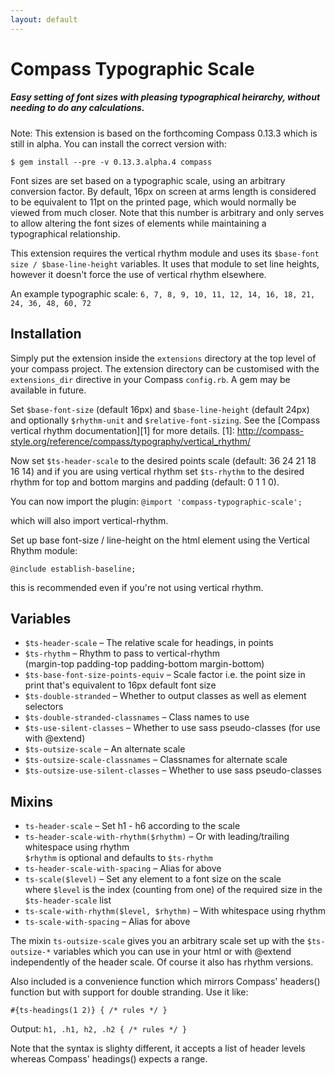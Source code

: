```yaml
---
layout: default
---
```


Compass Typographic Scale
=========================

##### Easy setting of font sizes with pleasing typographical heirarchy, without needing to do any calculations.

Note: This extension is based on the forthcoming Compass 0.13.3 which is still
in alpha. You can install the correct version with:

`$ gem install --pre -v 0.13.3.alpha.4 compass` 

Font sizes are set based on a typographic scale, using an arbitrary conversion
factor. By default, 16px on screen at arms length is considered to be equivalent
to 11pt on the printed page, which would normally be viewed from much closer.
Note that this number is arbitrary and only serves to allow altering the font
sizes of elements while maintaining a typographical relationship.

This extension requires the vertical rhythm module and uses its `$base-font size
/ $base-line-height` variables. It uses that module to set line heights, however
it doesn't force the use of vertical rhythm elsewhere.

An example typographic scale: `6, 7, 8, 9, 10, 11, 12, 14, 16, 18, 21, 24, 36, 48, 60, 72`

Installation
------------
Simply put the extension inside the `extensions` directory at the top level of
your compass project. The extension directory can be customised with the
`extensions_dir` directive in your Compass `config.rb`. A gem may be available
in future.

Set `$base-font-size` (default 16px) and `$base-line-height` (default 24px)
and optionally `$rhythm-unit` and `$relative-font-sizing`. See the [Compass
vertical rhythm documentation][1] for more details.
[1]: http://compass-style.org/reference/compass/typography/vertical_rhythm/

Now set `$ts-header-scale` to the desired points scale (default: 36 24 21 18
16 14) and if you are using vertical rhythm set `$ts-rhythm` to the desired
rhythm for top and bottom margins and padding (default: 0 1 1 0).

You can now import the plugin: `@import 'compass-typographic-scale';`

which will also import vertical-rhythm.

Set up base font-size / line-height on the html element using the Vertical
Rhythm module:

`@include establish-baseline;`

this is recommended even if you're not using vertical rhythm.


Variables
---------
- `$ts-header-scale` – The relative scale for headings, in points
- `$ts-rhythm` – Rhythm to pass to vertical-rhythm  
(margin-top padding-top padding-bottom margin-bottom)
- `$ts-base-font-size-points-equiv` – Scale factor i.e. the point size in print that's equivalent to 16px default font size
- `$ts-double-stranded` – Whether to output classes as well as element selectors
- `$ts-double-stranded-classnames` – Class names to use
- `$ts-use-silent-classes` – Whether to use sass pseudo-classes (for use with @extend)
- `$ts-outsize-scale` – An alternate scale
- `$ts-outsize-scale-classnames` – Classnames for alternate scale
- `$ts-outsize-use-silent-classes` – Whether to use sass pseudo-classes


Mixins
------
- `ts-header-scale` – Set h1 - h6 according to the scale
- `ts-header-scale-with-rhythm($rhythm)` – Or with leading/trailing whitespace using rhythm  
`$rhythm` is optional and defaults to `$ts-rhythm`
- `ts-header-scale-with-spacing` – Alias for above
- `ts-scale($level)` – Set any element to a font size on the scale  
where `$level` is the index (counting from one) of the required size in the `$ts-header-scale` list
- `ts-scale-with-rhythm($level, $rhythm)` – With whitespace using rhythm  
- `ts-scale-with-spacing` – Alias for above

The mixin `ts-outsize-scale` gives you an arbitrary scale set up with the
`$ts-outsize-*` variables which you can use in your html or with @extend
independently of the header scale. Of course it also has rhythm versions.

Also included is a convenience function which mirrors Compass' headers()
function but with support for double stranding. Use it like:

`#{ts-headings(1 2)} { /* rules */ }`

Output: `h1, .h1, h2, .h2 { /* rules */ }`

Note that the syntax is slighty different, it accepts a list of header levels
whereas Compass' headings() expects a range.

